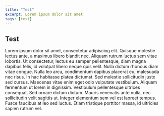 ```yaml
---
title: "Test" 
excerpt: Lorem ipsum dolor sit amet
tags: [test]
---
```

## Test
Lorem ipsum dolor sit amet, consectetur adipiscing elit. Quisque molestie lectus ante, a maximus libero blandit nec. Aliquam rutrum luctus sem vitae lobortis. Ut consectetur, lectus eu semper pellentesque, diam magna dapibus felis, id volutpat libero neque quis velit. Nulla dictum rhoncus diam vitae congue. Nulla leo arcu, condimentum dapibus placerat eu, malesuada nec risus. In hac habitasse platea dictumst. Sed molestie sollicitudin justo sed cursus. Maecenas vitae enim eget odio vulputate vestibulum. Aliquam fermentum ut lorem in dignissim. Vestibulum pellentesque ultrices consequat. Sed ornare dictum dictum. Mauris venenatis ante nulla, nec sollicitudin velit sagittis ut. Integer elementum sem vel est laoreet tempus. Fusce faucibus at leo sed luctus. Etiam tristique porttitor massa, id ultricies sapien rutrum vel.
